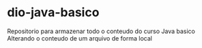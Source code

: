 # dio-java-basico
Repositorio para armazenar todo o conteudo do curso Java basico
Alterando o conteudo de um arquivo de forma local